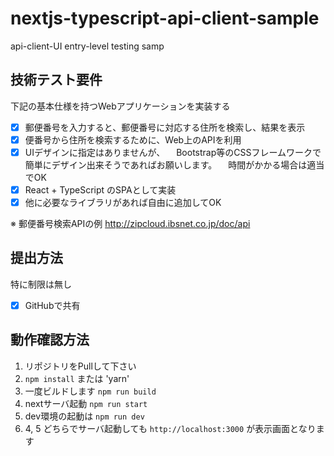 # nextjs-typescript-api-client-sample
api-client-UI entry-level testing samp

## 技術テスト要件
下記の基本仕様を持つWebアプリケーションを実装する

- [x] 郵便番号を入力すると、郵便番号に対応する住所を検索し、結果を表示
- [x] 便番号から住所を検索するために、Web上のAPIを利用
- [x] UIデザインに指定はありませんが、
　Bootstrap等のCSSフレームワークで簡単にデザイン出来そうであればお願いします。
　時間がかかる場合は適当でOK
- [x] React + TypeScript のSPAとして実装
- [x] 他に必要なライブラリがあれば自由に追加してOK

※ 郵便番号検索APIの例
http://zipcloud.ibsnet.co.jp/doc/api

## 提出方法
特に制限は無し

- [x] GitHubで共有

## 動作確認方法

1. リポジトリをPullして下さい
2. `npm install` または 'yarn'
3. 一度ビルドします `npm run build`
4. nextサーバ起動 `npm run start`
5. dev環境の起動は `npm run dev`
6. 4, 5 どちらでサーバ起動しても `http://localhost:3000` が表示画面となります
